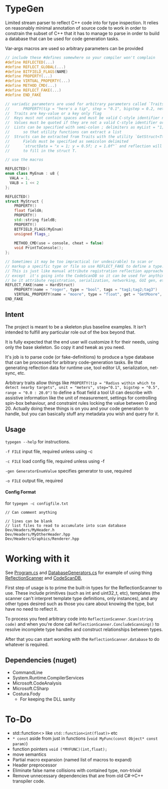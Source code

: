 # TypeGen

Limited stream parser to reflect C++ code into for type inspection. It relies on reasonably minimal annotation of source code to work in order to constrain the subset of C++ that it has to manage to parse in order to build a database that can be used for code generation tasks.

Var-args macros are used so arbitrary parameters can be provided

```cpp
// include these #defines somewhere so your compiler won't complain
#define REFLECTED(...)
#define REFLECT_GLOBAL(...)
#define BITFIELD_FLAGS(NAME)
#define PROPERTY(...)
#define VIRTUAL_PROPERTY(...)
#define METHOD_CMD(...)
#define REFLECT_FAKE(...)
#define END_FAKE

// variadic parameters are used for arbitrary parameters called `Traits`
//		PROPERTY(tip = "here's a tip", step = "0.1", bigstep = 0.2, networked /*key-only trait*/)
//	Traits are key-value or a key only flag
//  Keys must not contain spaces and must be valid C-style identifier names.
//	Values must be quoted if they are not a valid C-style identifier or type name
//	Lists can be specified with semi-colon ; delimiters as myList = "1;2;3;4;5"
//  	so that utility functions can extract a list
//  Structs can be extracted from Traits with the utility `GetStruct<T>()`
//		Fields must be specified as semicolon delimited 
//		`structData = "x = 1; y = 0.5f; z = 1.0f"` and reflection will be used
//		to fill in the struct T.

// use the macros

REFLECTED()
enum class MyEnum : u8 {
  VALA = 1,
  VALB = 1 << 2
};

REFLECTED()
struct MyStruct {
    PROPERTY()
    float fieldA;
    PROPERTY()
    std::string fieldB;
    PROPERTY()
    BITFIELD_FLAGS(MyEnum)
    unsigned flags_;
    
    METHOD_CMD(use = console, cheat = false)
    void PrintToConsole();
};

// Sometimes it may be too impractical (or undesirable) to scan or 
// markup a specific type or file so use REFLECT_FAKE to define a type.
// This is just like manual attribute registration reflection approaches,
// except  it's going into the CodeScanDB so it can be used for anything, 
// be it attribute registration, serialization, networking, GUI gen, etc.
REFLECT_FAKE(name = HardStruct)
    PROPERTY(name = "roger", type = "bool", tags = "tag1;tag2;tag3")
    VIRTUAL_PROPERTY(name = "moore", type = "float", get = "GetMoore", set = "SetMoore")
END_FAKE

```



## Intent

The project is meant to be a skeleton plus baseline examples. It isn't intended to fulfill any particular role out of the box beyond that.

It is fully expected that the end user will customize it for their needs, using only the base skeleton. So copy it and tweak as you need.

It's job is to parse code (or fake-definitions) to produce a type database that can be processed for arbitrary code-generation tasks. Be that generating reflection data for runtime use, tool editor UI, serialization, net-sync, etc.

Arbitrary traits allow things like `PROPERTY(tip = "Radius within which to detect nearby targets", unit = "meters", step="0.1", bigstep = "0.5", range = "0.0 : 20.0")` to define a float field a tool UI can describe with assistive information like the unit of measurement, settings for controlling spin-box behaviour, and constraint rules locking the value between 0 and 20. Actually doing these things is on you and your code generation to handle, but you can basically stuff any metadata you wish and query for it.

## Usage

`typegen --help` for instructions.

`-f FILE` input file, required unless using -c

`-c FILE` load config file, required unless using -f

`-gen GeneratorEnumValue` specifies generator to use, required

`-o FILE` output file, required

#### Config Format

for `typegen -c configfile.txt`

```
// Can comment anything

// lines can be blank
// list files to read to accumulate into scan database
Dev/Headers/MyHeader.h
Dev/Headers/MyOtherHeader.hpp
Dev/Headers/Graphics/Renderer.hpp
```

# Working with it

See [Program.cs](.\typegen\Program.cs) and [DatabaseGenerators.cs](.\typegen\DatabaseGenerators.cs) for example of using thing [ReflectionScanner](.\typegen\ReflectionScanner.cs) and [CodeScanDB](.\typegen\CodeScanDB.cs),

First step of usage is to prime the built-in types for the ReflectionScanner to use. These include primitives (such as int and uint32_t, etc), templates (the scanner can't interpret template type definitions, only instances), and any other types desired such as those you care about knowing the type, but have no need to reflect it.

To process you feed arbitrary code into `ReflectionScanner.Scan(string code)` and when you're done call `ReflectionScanner.ConcludeScanning()` to resolve incomplete type handles and construct relationships between types.

After that you can start working with the `ReflectionScanner.database` to do whatever is required.

## Dependencies (nuget)

- CommandLine
- System.Runtime.CompilerServices
- Microsoft.CodeAnalysis
- Microsoft.CSharp
- Costura.Fody
  - For keeping the DLL sanity

# To-Do

- std::function<> like  `std::function<int(float)>` etc
- `* const`  aside from just in functions (`void MyFunc(const Object* const param)`)
- function pointers `void (*MYFUNC)(int,float);`
- move semantics
- Partial macro expansion (named list of macros to expand) 
- Header preprocessor
- Eliminate false name collisions with contained type, non-trivial
- Remove unnecessary dependencies that are from old C#->C++ transpiler code.